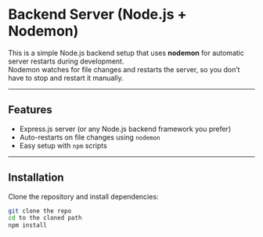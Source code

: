 # Backend Server (Node.js + Nodemon)

This is a simple Node.js backend setup that uses **nodemon** for automatic server restarts during development.  
Nodemon watches for file changes and restarts the server, so you don’t have to stop and restart it manually.

---

## Features
- Express.js server (or any Node.js backend framework you prefer)
- Auto-restarts on file changes using `nodemon`
- Easy setup with `npm` scripts

---

## Installation
Clone the repository and install dependencies:

```bash
git clone the repo
cd to the cloned path
npm install
